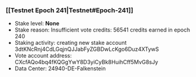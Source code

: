 ### [[Testnet Epoch 241|Testnet#Epoch-241]]
* Stake level: **None**
* Stake reason: Insufficient vote credits: 56541 credits earned in epoch 240
* Staking activity: creating new stake account 3dtKNcRnj4CdLGqjnQJJabFyZGBDwLcKgo6Duz4XTywS
* Vote account address: CXcfAQo4bq4fKQGgYwY8D3yiCyBk8HuihCff5MvG8sJy
* Data Center: 24940-DE-Falkenstein